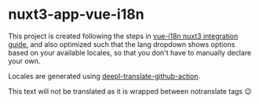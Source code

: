 # nuxt3-app-vue-i18n

This project is created following the steps in [vue-i18n nuxt3 integration guide](https://vue-i18n.intlify.dev/guide/integrations/nuxt3.html#example-codes), and also optimized such that the lang dropdown shows options based on your available locales, so that you don't have to manually declare your own.

Locales are generated using [deepl-translate-github-action](https://github.com/lyqht/deepl-translate-github-action).

<!-- notranslate -->
This text will not be translated as it is wrapped between notranslate tags 😉
<!-- /notranslate -->
